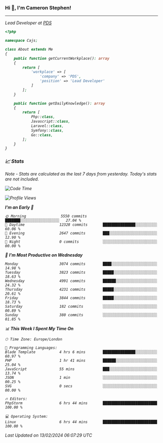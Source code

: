 ### Hi 👋, I'm Cameron Stephen!
<hr>
<p><em>Lead Developer at <a href="https://prindatasolutions.co.uk">PDS</a></p>


```php
<?php

namespace Cajs;

class About extends Me
{
    public function getCurrentWorkplace(): array
    {
        return [
            'workplace' => [
                'company' => 'PDS',
                'position' => 'Lead Developer'
            ]
        ];
    }

    public function getDailyKnowledge(): array
    {
        return [
            Php::class,
            Javascript::class,
            Laravel::class,
            Symfony::class,
            Go::class,
        ];
    }
}
```

### 📈 Stats
<p><em>Note - Stats are calculated as the last 7 days from yesterday. Today's stats are not included.</em></p>


<!--START_SECTION:waka-->
![Code Time](http://img.shields.io/badge/Code%20Time-3%2C655%20hrs%2056%20mins-blue)

![Profile Views](http://img.shields.io/badge/Profile%20Views-0-blue)

**I'm an Early 🐤** 

```text
🌞 Morning                5550 commits        ███████░░░░░░░░░░░░░░░░░░   27.04 % 
🌆 Daytime                12328 commits       ███████████████░░░░░░░░░░   60.06 % 
🌃 Evening                2647 commits        ███░░░░░░░░░░░░░░░░░░░░░░   12.90 % 
🌙 Night                  0 commits           ░░░░░░░░░░░░░░░░░░░░░░░░░   00.00 % 
```
📅 **I'm Most Productive on Wednesday** 

```text
Monday                   3074 commits        ████░░░░░░░░░░░░░░░░░░░░░   14.98 % 
Tuesday                  3823 commits        █████░░░░░░░░░░░░░░░░░░░░   18.63 % 
Wednesday                4991 commits        ██████░░░░░░░░░░░░░░░░░░░   24.32 % 
Thursday                 4231 commits        █████░░░░░░░░░░░░░░░░░░░░   20.61 % 
Friday                   3844 commits        █████░░░░░░░░░░░░░░░░░░░░   18.73 % 
Saturday                 182 commits         ░░░░░░░░░░░░░░░░░░░░░░░░░   00.89 % 
Sunday                   380 commits         ░░░░░░░░░░░░░░░░░░░░░░░░░   01.85 % 
```


📊 **This Week I Spent My Time On** 

```text
🕑︎ Time Zone: Europe/London

💬 Programming Languages: 
Blade Template           4 hrs 6 mins        ███████████████░░░░░░░░░░   60.97 % 
PHP                      1 hr 41 mins        ██████░░░░░░░░░░░░░░░░░░░   25.04 % 
JavaScript               55 mins             ███░░░░░░░░░░░░░░░░░░░░░░   13.74 % 
JSON                     1 min               ░░░░░░░░░░░░░░░░░░░░░░░░░   00.25 % 
SVG                      0 secs              ░░░░░░░░░░░░░░░░░░░░░░░░░   00.00 % 

🔥 Editors: 
PhpStorm                 6 hrs 44 mins       █████████████████████████   100.00 % 

💻 Operating System: 
Linux                    6 hrs 44 mins       █████████████████████████   100.00 % 
```


 Last Updated on 13/02/2024 06:07:29 UTC
<!--END_SECTION:waka-->
